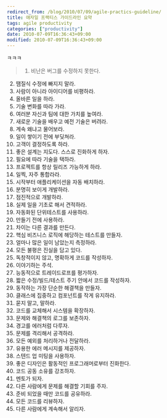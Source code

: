 ```yaml
---
redirect_from: /blog/2010/07/09/agile-practics-guideline/
title: 애자일 프랙티스 가이드라인 요약
tags: agile productivity
categories: ["productivity"]
date: 2010-07-09T16:36:43+09:00
modified: 2010-07-09T16:36:43+09:00
---
```

ㅋㅋㅋ

> 1. 비난은 버그를 수정하지 못한다.  
2. 땜질식 수정에 빠지지 말라.  
3. 사람이 아니라 아이디어를 비평하라.  
4. 올바른 일을 하라.  
5. 기술 변화를 따라 가라.  
6. 여러분 자신과 팀에 대한 가치를 높여라.  
7. 새로운 기술을 배우고 예전 기술은 버려라.  
8. 계속 왜냐고 물어보라.  
9. 일이 쌓이기 전에 부딪쳐라.  
10. 고객이 결정하도록 하라.  
11. 좋은 설계는 지도다. 스스로 진화하게 하자.  
12. 필요에 따라 기술을 택하라.  
13. 프로젝트를 항상 릴리즈 가능하게 하라.  
14. 일찍, 자주 통합라라.  
15. 시작부터 애플리케이션을 자동 배치하라.  
16. 분명히 보이게 개발하라.  
17. 점진적으로 개발하라.  
18. 실제 일을 기초로 해서 견적하라.  
19. 자동화된 단위테스트를 사용하라.  
20. 만들기 전에 사용하라.  
21. 차이는 다른 결과를 만든다.  
22. 핵심 비즈니스 로직에 해당하는 테스트를 만들자.  
23. 얼마나 많은 일이 남았는지 측정하라.  
24. 모든 불평은 진실을 담고 있다.  
25. 독창적이지 않고, 명확하게 코드를 작성하자.  
26. 이야기하는 주석.  
27. 능동적으로 트레이드로프를 평가하자.  
28. 짧은 수정/빌드/테스트 주기 안에서 코드를 작성하자.  
29. 동작하는 가장 단순한 해결책을 만들자.  
30. 클래스에 집중하고 컴포넌트를 작게 유지하라.  
31. 묻지 말고, 말하라.  
32. 코드를 교체해서 시스템을 확장하자.  
33. 문제와 해결책의 로그를 보존하자.  
34. 경고를 에러처럼 다루자.  
35. 문제를 격리해서 공격하라.  
36. 모든 예외를 처리하거나 전달하라.  
37. 유용한 에러 메시지를 제공하자.  
38. 스텐드 업 미팅을 사용하자.  
39. 좋은 디자인은 활동적인 프로그래머로부터 진화한다.  
40. 코드 공동 소유를 강조하자.  
41. 멘토가 되자.  
42. 다른 사람에게 문제를 해결할 기회를 주자.  
43. 준비 되었을 때만 코드를 공유하라.  
44. 모든 코드를 리뷰하자.  
45. 다른 사람에게 계속해서 알리자.  

